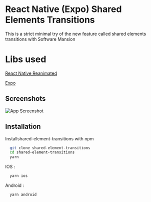
# React Native (Expo) Shared Elements Transitions

This is a strict minimal try of the new feature called shared elements transitions with Software Mansion


# Libs used
[React Native Reanimated](https://github.com/software-mansion/react-native-reanimated)

[Expo](https://github.com/expo/expo)


## Screenshots

![App Screenshot](https://d28hy1hnh464wu.cloudfront.net/f8e5dv%2Fpreview%2F55211090%2Fmain_large.gif?response-content-disposition=inline%3Bfilename%3D%22main_large.gif%22%3B&response-content-type=image%2Fgif&Expires=1704126810&Signature=HbXvZmPGT~MPkCEP8bw0BGfn1JEyBq3wUuYsTZaED7p6XJpc8flkSi5jSFe~OpOqx6duMmpqGmzFlC0GURc0NBNSYpMRLaveK5jU97fEOdLx4Lu-zmN2bzJ7F9pgNaroyNTlZKRqzgQGCR6F5kR3IE0Zfo7P527l0K~KPtMwa7Qm70viFH6TNaCmG4CG~vudsrKcd6RwREykOq~PuvN36GsJIGcGLJ9u7VzSozjAKQASdVUa4tso0mGOY~0MMNJ6Z63bpTxs3gfxs-9Cv39RwT6PtrwWvqRoAzO2SDDb7WN6H1OoDR8FgwwUrHjaWNX9BwIxb0NQo5otmwM6ARMEhw__&Key-Pair-Id=APKAJT5WQLLEOADKLHBQ)


## Installation

Installshared-element-transitions with npm

```bash
  git clone shared-element-transitions
  cd shared-element-transitions
  yarn
```

IOS :
```bash
  yarn ios
```

Android :
```bash
  yarn android
```
